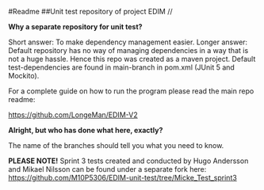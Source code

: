 #Readme
##Unit test repository of project EDIM
//

**Why a separate repository for unit test?**

Short answer: To make dependency management easier.
Longer answer: Default repository has no way of managing dependencies in a way that is not a huge hassle. Hence
this repo was created as a maven project. Default test-dependencies are found in main-branch in pom.xml (JUnit 5 and Mockito).

For a complete guide on how to run the program please read the main repo readme:

https://github.com/LongeMan/EDIM-V2

**Alright, but who has done what here, exactly?**

The name of the branches should tell you what you need to know.


**PLEASE NOTE!**
Sprint 3 tests created and conducted by Hugo Andersson and Mikael Nilsson can be found under a separate fork here:
https://github.com/M10P5306/EDIM-unit-test/tree/Micke_Test_sprint3

